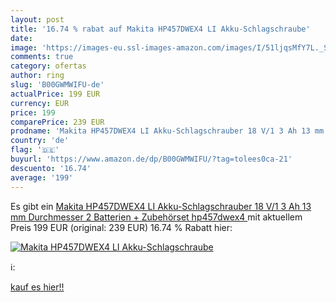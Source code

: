 ```yaml
---
layout: post
title: '16.74 % rabat auf Makita HP457DWEX4 LI Akku-Schlagschraube'
date: 
image: 'https://images-eu.ssl-images-amazon.com/images/I/51ljqsMfY7L._SL200_.jpg'
comments: true
category: ofertas
author: ring
slug: 'B00GWMWIFU-de'
actualPrice: 199 EUR
currency: EUR
price: 199
comparePrice: 239 EUR
prodname: 'Makita HP457DWEX4 LI Akku-Schlagschrauber 18 V/1 3 Ah 13 mm Durchmesser  2 Batterien + Zubehörset hp457dwex4 '
country: 'de'
flag: '🇩🇪'
buyurl: 'https://www.amazon.de/dp/B00GWMWIFU/?tag=tolees0ca-21'
descuento: '16.74'
average: '199'
---
```


Es gibt ein [Makita HP457DWEX4 LI Akku-Schlagschrauber 18 V/1 3 Ah 13 mm Durchmesser  2 Batterien + Zubehörset hp457dwex4 ](https://www.amazon.de/dp/B00GWMWIFU/?tag=tolees0ca-21) mit aktuellem Preis 199 EUR (original: 239 EUR) 16.74 % Rabatt hier:

[![Makita HP457DWEX4 LI Akku-Schlagschraube](https://images-eu.ssl-images-amazon.com/images/I/51ljqsMfY7L._SL200_.jpg)](https://www.amazon.de/dp/B00GWMWIFU/?tag=tolees0ca-21)

ℹ️:


[kauf es hier!!](https://www.amazon.de/dp/B00GWMWIFU/?tag=tolees0ca-21)
